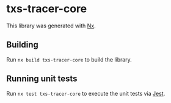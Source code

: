 # txs-tracer-core

This library was generated with [Nx](https://nx.dev).

## Building

Run `nx build txs-tracer-core` to build the library.

## Running unit tests

Run `nx test txs-tracer-core` to execute the unit tests via [Jest](https://jestjs.io).
